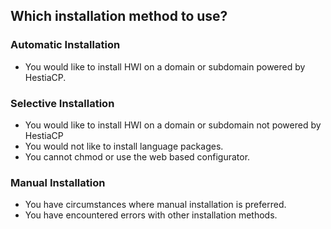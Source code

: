 ## Which installation method to use?

### Automatic Installation

* You would like to install HWI on a domain or subdomain powered by HestiaCP.

### Selective Installation

* You would like to install HWI on a domain or subdomain not powered by HestiaCP
* You would not like to install language packages.
* You cannot chmod or use the web based configurator.

### Manual Installation

* You have circumstances where manual installation is preferred.
* You have encountered errors with other installation methods.